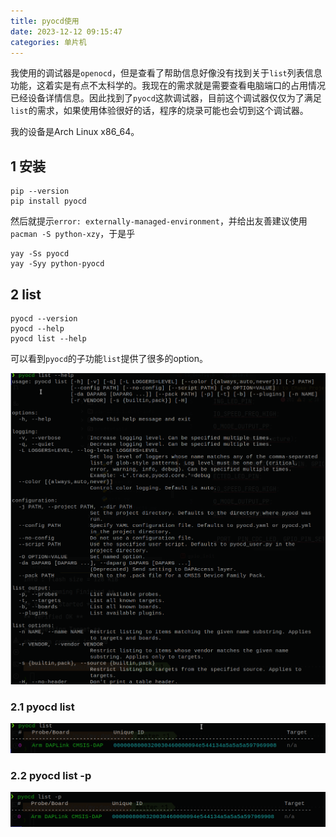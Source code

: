 ```yaml
---
title: pyocd使用
date: 2023-12-12 09:15:47
categories: 单片机
---
```


我使用的调试器是`openocd`，但是查看了帮助信息好像没有找到关于`list`列表信息功能，这着实是有点不太科学的。我现在的需求就是需要查看电脑端口的占用情况已经设备详情信息。因此找到了`pyocd`这款调试器，目前这个调试器仅仅为了满足`list`的需求，如果使用体验很好的话，程序的烧录可能也会切到这个调试器。

我的设备是Arch Linux x86_64。

1 安装
---

```shell
pip --version
pip install pyocd
```

然后就提示`error: externally-managed-environment`，并给出友善建议使用`pacman -S python-xzy`，于是乎


```shell
yay -Ss pyocd
yay -Syy python-pyocd
```

2 list
---

```shell
pyocd --version
pyocd --help
pyocd list --help
```

可以看到`pyocd`的子功能`list`提供了很多的option。

![](pyocd使用/1702344978.png)

### 2.1 pyocd list

![](pyocd使用/1702345077.png)

### 2.2 pyocd list -p


![](pyocd使用/1702345309.png)